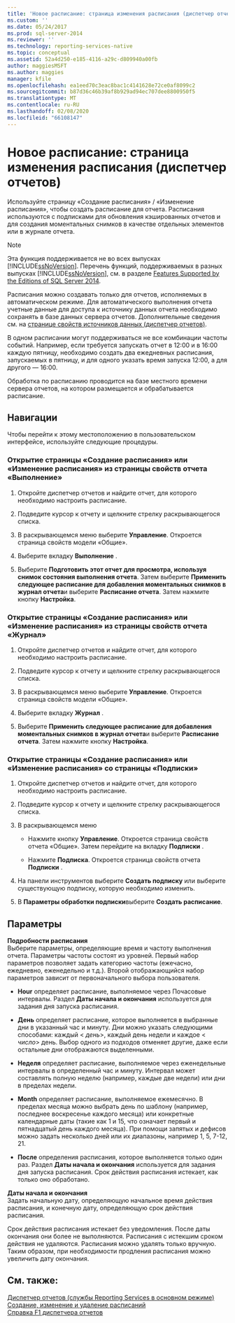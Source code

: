```yaml
---
title: 'Новое расписание: страница изменения расписания (диспетчер отчетов) | Документация Майкрософт'
ms.custom: ''
ms.date: 05/24/2017
ms.prod: sql-server-2014
ms.reviewer: ''
ms.technology: reporting-services-native
ms.topic: conceptual
ms.assetid: 52a4d250-e185-4116-a29c-d809940a00fb
author: maggiesMSFT
ms.author: maggies
manager: kfile
ms.openlocfilehash: ea1eed70c3eac8bac1c4141628e72ce0af8099c2
ms.sourcegitcommit: b87d36c46b39af8b929ad94ec707dee8800950f5
ms.translationtype: MT
ms.contentlocale: ru-RU
ms.lasthandoff: 02/08/2020
ms.locfileid: "66108147"
---
```

# <a name="new-schedule-edit-schedule-page-report-manager"></a>Новое расписание: страница изменения расписания (диспетчер отчетов)
  Используйте страницу «Создание расписания» / «Изменение расписания», чтобы создать расписание для отчета. Расписания используются с подписками для обновления кэшированных отчетов и для создания моментальных снимков в качестве отдельных элементов или в журнале отчета.  
  
> [!NOTE]  
>  Эта функция поддерживается не во всех выпусках [!INCLUDE[ssNoVersion](../includes/ssnoversion-md.md)]. Перечень функций, поддерживаемых в разных выпусках [!INCLUDE[ssNoVersion](../includes/ssnoversion-md.md)], см. в разделе [Features Supported by the Editions of SQL Server 2014](../../2014/getting-started/features-supported-by-the-editions-of-sql-server-2014.md).  
  
 Расписания можно создавать только для отчетов, исполняемых в автоматическом режиме. Для автоматического выполнения отчета учетные данные для доступа к источнику данных отчета необходимо сохранять в базе данных сервера отчетов. Дополнительные сведения см. на [странице свойств источников данных &#40;диспетчер отчетов&#41;](../../2014/reporting-services/data-sources-properties-page-report-manager.md).  
  
 В одном расписании могут поддерживаться не все комбинации частоты событий. Например, если требуется запускать отчет в 12:00 и в 16:00 каждую пятницу, необходимо создать два ежедневных расписания, запускаемых в пятницу, и для одного указать время запуска 12:00, а для другого — 16:00.  
  
 Обработка по расписанию проводится на базе местного времени сервера отчетов, на котором размещается и обрабатывается расписание.  
  
## <a name="navigation"></a>Навигации  
 Чтобы перейти к этому местоположению в пользовательском интерфейсе, используйте следующие процедуры.  
  
### <a name="to-open-the-new-schedule-or-edit-schedule-page-from-the-execution-properties-page-of-a-report"></a>Открытие страницы «Создание расписания» или «Изменение расписания» из страницы свойств отчета «Выполнение»  
  
1.  Откройте диспетчер отчетов и найдите отчет, для которого необходимо настроить расписание.  
  
2.  Подведите курсор к отчету и щелкните стрелку раскрывающегося списка.  
  
3.  В раскрывающемся меню выберите **Управление**. Откроется страница свойств модели «Общие».  
  
4.  Выберите вкладку **Выполнение** .  
  
5.  Выберите **Подготовить этот отчет для просмотра, используя снимок состояния выполнения отчета**. Затем выберите **Применить следующее расписание для добавления моментальных снимков в журнал отчета**и выберите **Расписание отчета**. Затем нажмите кнопку **Настройка**.  
  
### <a name="to-open-the-new-schedule-or-edit-schedule-page-from-the-history-properties-page-of-a-report"></a>Открытие страницы «Создание расписания» или «Изменение расписания» из страницы свойств отчета «Журнал»  
  
1.  Откройте диспетчер отчетов и найдите отчет, для которого необходимо настроить расписание.  
  
2.  Подведите курсор к отчету и щелкните стрелку раскрывающегося списка.  
  
3.  В раскрывающемся меню выберите **Управление**. Откроется страница свойств модели «Общие».  
  
4.  Выберите вкладку **Журнал** .  
  
5.  Выберите **Применить следующее расписание для добавления моментальных снимков в журнал отчета**и выберите **Расписание отчета**. Затем нажмите кнопку **Настройка**.  
  
### <a name="to-open-the-new-schedule-or-edit-schedule-page-from-the-subscriptions-page"></a>Открытие страницы «Создание расписания» или «Изменение расписания» со страницы «Подписки»  
  
1.  Откройте диспетчер отчетов и найдите отчет, для которого необходимо настроить расписание.  
  
2.  Подведите курсор к отчету и щелкните стрелку раскрывающегося списка.  
  
3.  В раскрывающемся меню  
  
    -   Нажмите кнопку **Управление**. Откроется страница свойств отчета «Общие». Затем перейдите на вкладку **Подписки** .  
  
    -   Нажмите **Подписка**. Откроется страница свойств отчета **Подписки** .  
  
4.  На панели инструментов выберите **Создать подписку** или выберите существующую подписку, которую необходимо изменить.  
  
5.  В **Параметры обработки подписки**выберите **Создать расписание**.  
  
## <a name="options"></a>Параметры  
 **Подробности расписания**  
 Выберите параметры, определяющие время и частоту выполнения отчета. Параметры частоты состоят из уровней. Первый набор параметров позволяет задать категорию частоты (ежечасно, ежедневно, еженедельно и т.д.). Второй отображающийся набор параметров зависит от первоначального выбора пользователя.  
  
-   **Hour** определяет расписание, выполняемое через Почасовые интервалы. Раздел **Даты начала и окончания** используется для задания дня запуска расписания.  
  
-   **День** определяет расписание, которое выполняется в выбранные дни в указанный час и минуту. Дни можно указать следующими способами: каждый \< *день*>, каждый день недели и каждое \< *число*> день. Выбор одного из подходов отменяет другие, даже если остальные дни отображаются выделенными.  
  
-   **Неделя** определяет расписание, выполняемое через еженедельные интервалы в определенный час и минуту. Интервал может составлять полную неделю (например, каждые две недели) или дни в пределах недели.  
  
-   **Month** определяет расписание, выполняемое ежемесячно. В пределах месяца можно выбрать день по шаблону (например, последнее воскресенье каждого месяца) или конкретные календарные даты (такие как 1 и 15, что означает первый и пятнадцатый день каждого месяца). При помощи запятых и дефисов можно задать несколько дней или их диапазоны, например 1, 5, 7-12, 21.  
  
-   **После** определения расписания, которое выполняется только один раз. Раздел **Даты начала и окончания** используется для задания дня запуска расписания. Срок действия расписания истекает, как только оно обработано.  
  
 **Даты начала и окончания**  
 Задать начальную дату, определяющую начальное время действия расписания, и конечную дату, определяющую срок действия расписания.  
  
 Срок действия расписания истекает без уведомления. После даты окончания они более не выполняются. Расписания с истекшим сроком действия не удаляются. Расписания можно удалять только вручную. Таким образом, при необходимости продления расписания можно увеличить дату окончания.  
  
## <a name="see-also"></a>См. также:  
 [Диспетчер отчетов (службы Reporting Services в основном режиме)](../../2014/reporting-services/report-manager-ssrs-native-mode.md)   
 [Создание, изменение и удаление расписаний](subscriptions/create-modify-and-delete-schedules.md)   
 [Справка F1 диспетчера отчетов](../../2014/reporting-services/report-manager-f1-help.md)  
  
  
